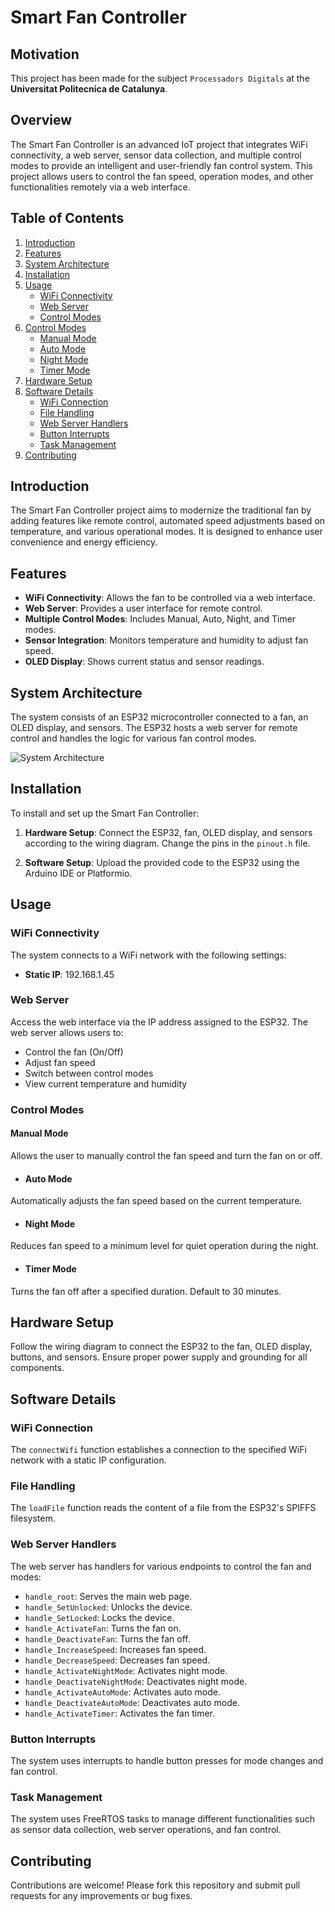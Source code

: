 # Smart Fan Controller

## Motivation
This project has been made for the subject `Processadors Digitals` at the **Universitat Politecnica de Catalunya**. 

## Overview

The Smart Fan Controller is an advanced IoT project that integrates WiFi connectivity, a web server, sensor data collection, and multiple control modes to provide an intelligent and user-friendly fan control system. This project allows users to control the fan speed, operation modes, and other functionalities remotely via a web interface.

## Table of Contents

1. [Introduction](#introduction)
2. [Features](#features)
3. [System Architecture](#system-architecture)
4. [Installation](#installation)
5. [Usage](#usage)
    - [WiFi Connectivity](#wifi-connectivity)
    - [Web Server](#web-server)
    - [Control Modes](#control-modes)
6. [Control Modes](#control-modes)
    - [Manual Mode](#manual-mode)
    - [Auto Mode](#auto-mode)
    - [Night Mode](#night-mode)
    - [Timer Mode](#timer-mode)
7. [Hardware Setup](#hardware-setup)
8. [Software Details](#software-details)
    - [WiFi Connection](#wifi-connection)
    - [File Handling](#file-handling)
    - [Web Server Handlers](#web-server-handlers)
    - [Button Interrupts](#button-interrupts)
    - [Task Management](#task-management)
9. [Contributing](#contributing)


## Introduction

The Smart Fan Controller project aims to modernize the traditional fan by adding features like remote control, automated speed adjustments based on temperature, and various operational modes. It is designed to enhance user convenience and energy efficiency.

## Features

- **WiFi Connectivity**: Allows the fan to be controlled via a web interface.
- **Web Server**: Provides a user interface for remote control.
- **Multiple Control Modes**: Includes Manual, Auto, Night, and Timer modes.
- **Sensor Integration**: Monitors temperature and humidity to adjust fan speed.
- **OLED Display**: Shows current status and sensor readings.


## System Architecture

The system consists of an ESP32 microcontroller connected to a fan, an OLED display, and sensors. The ESP32 hosts a web server for remote control and handles the logic for various fan control modes.

![System Architecture](./images/system_architecture.png)

## Installation

To install and set up the Smart Fan Controller:

1. **Hardware Setup**: Connect the ESP32, fan, OLED display, and sensors according to the wiring diagram. Change the pins in the `pinout.h` file.

2. **Software Setup**: Upload the provided code to the ESP32 using the Arduino IDE or Platformio.

## Usage

### WiFi Connectivity

The system connects to a WiFi network with the following settings:
- **Static IP**: 192.168.1.45

### Web Server

Access the web interface via the IP address assigned to the ESP32. The web server allows users to:
- Control the fan (On/Off)
- Adjust fan speed
- Switch between control modes
- View current temperature and humidity

### Control Modes

#### Manual Mode

Allows the user to manually control the fan speed and turn the fan on or off.

- #### Auto Mode

Automatically adjusts the fan speed based on the current temperature.

- #### Night Mode

Reduces fan speed to a minimum level for quiet operation during the night.

- #### Timer Mode

Turns the fan off after a specified duration. Default to 30 minutes.

## Hardware Setup

Follow the wiring diagram to connect the ESP32 to the fan, OLED display, buttons, and sensors. Ensure proper power supply and grounding for all components.

## Software Details

### WiFi Connection

The `connectWifi` function establishes a connection to the specified WiFi network with a static IP configuration.

### File Handling

The `loadFile` function reads the content of a file from the ESP32's SPIFFS filesystem.

### Web Server Handlers

The web server has handlers for various endpoints to control the fan and modes:
- `handle_root`: Serves the main web page.
- `handle_SetUnlocked`: Unlocks the device.
- `handle_SetLocked`: Locks the device.
- `handle_ActivateFan`: Turns the fan on.
- `handle_DeactivateFan`: Turns the fan off.
- `handle_IncreaseSpeed`: Increases fan speed.
- `handle_DecreaseSpeed`: Decreases fan speed.
- `handle_ActivateNightMode`: Activates night mode.
- `handle_DeactivateNightMode`: Deactivates night mode.
- `handle_ActivateAutoMode`: Activates auto mode.
- `handle_DeactivateAutoMode`: Deactivates auto mode.
- `handle_ActivateTimer`: Activates the fan timer.

### Button Interrupts

The system uses interrupts to handle button presses for mode changes and fan control.

### Task Management

The system uses FreeRTOS tasks to manage different functionalities such as sensor data collection, web server operations, and fan control.

## Contributing

Contributions are welcome! Please fork this repository and submit pull requests for any improvements or bug fixes.


